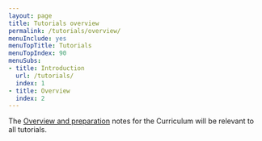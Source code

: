 ```yaml
---
layout: page
title: Tutorials overview
permalink: /tutorials/overview/
menuInclude: yes
menuTopTitle: Tutorials
menuTopIndex: 90
menuSubs:
- title: Introduction
  url: /tutorials/
  index: 1
- title: Overview
  index: 2
---
```


The [Overview and preparation](/tutorials/curriculum/overview/) notes for the Curriculum will be relevant to all tutorials.


